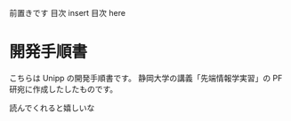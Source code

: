 前置きです
目次
insert 目次 here

# 開発手順書

こちらは Unipp の開発手順書です。
静岡大学の講義「先端情報学実習」の PF 研宛に作成したしたものです。

読んでくれると嬉しいな
